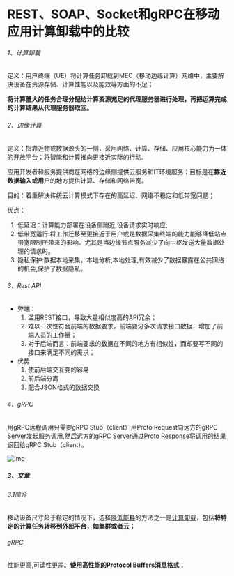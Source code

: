 # REST、SOAP、Socket和gRPC在移动应用计算卸载中的比较

###### 1、计算卸载

定义：用户终端（UE）将计算任务卸载到MEC（移动边缘计算）网络中，主要解决设备在资源存储、计算性能以及能效等方面的不足；

**将计算量大的任务合理分配给计算资源充足的代理服务器进行处理，再把运算完成的计算结果从代理服务器取回。**

###### 2、边缘计算

定义：指靠近物或数据源头的一侧，采用网络、计算、存储、应用核心能力为一体的开放平台；将智能和计算推向更接近实际的行动。

应用开发者和服务提供商在网络的边缘侧提供云服务和IT环境服务；目标是在**靠近数据输入或用户**的地方提供计算、存储和网络带宽。

目的：着重解决传统云计算模式下存在的高延迟、网络不稳定和低带宽问题；

优点：

1. 低延迟：计算能力部署在设备侧附近,设备请求实时响应;
2. 低带宽运行:将工作迁移至更接近于用户或是数据采集终端的能力能够降低站点带宽限制所带来的影响。尤其是当边缘节点服务减少了向中枢发送大量数据处理的请求时。
3. 隐私保护:数据本地采集，本地分析,本地处理,有效减少了数据暴露在公共网络的机会,保护了数据隐私。

###### 3、Rest API

- 弊端：
  1. 滥用REST接口，导致大量相似度高的API冗余；
  2. 难以一次性符合前端的数据要求，前端要分多次请求接口数据，增加了前端人员的工作量；
  3. 对于后端而言：前端要求的数据在不同的地方有相似性，而却要写不同的接口来满足不同的需求；
- 优势
  1. 使前后端交互变的容易
  2. 前后端分离
  3. 配合JSON格式的数据交换

###### 4、gRPC

用gRPC远程调用只需要gRPC Stub（client）用Proto Request向远方的gRPC Server发起服务调用,然后远方的gRPC Server通过Proto Response将调用的结果返回给gRPC Stub（client）。

![img](https://pic4.zhimg.com/80/v2-1e2b5b6dc8b572a10d9e9465ad62fda3_720w.jpg)



##### 3、文章

###### 3.1简介

移动设备尺寸趋于稳定的情况下，选择<u>降低能耗</u>的方法之一是<u>计算卸载</u>，包括**将特定的计算任务转移到外部平台，如集群或者云；**

###### gRPC

性能更高,可读性更差。**使用高性能的Protocol Buffers消息格式**；

